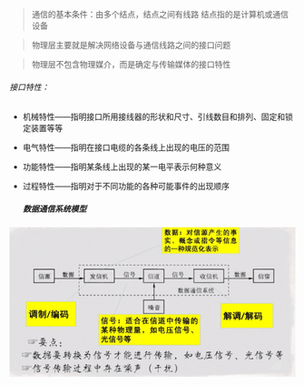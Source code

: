 > 通信的基本条件：由多个结点，结点之间有线路
> 结点指的是计算机或通信设备

> 物理层主要就是解决网络设备与通信线路之间的接口问题

> 物理层不包含物理媒介，而是确定与传输媒体的接口特性 

###### 接口特性：
   - 机械特性——指明接口所用接线器的形状和尺寸、引线数目和排列、固定和锁定装置等等
   - 电气特性——指明在接口电缆的各条线上出现的电压的范围
   - 功能特性——指明某条线上出现的某一电平表示何种意义
   - 过程特性——指明对于不同功能的各种可能事件的出现顺序

      ##### 数据通信系统模型
![image](https://github.com/onshero/PCN/blob/ING/数据通信系统模型.png)


